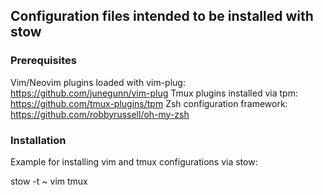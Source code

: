 ## Configuration files intended to be installed with stow

### Prerequisites

Vim/Neovim plugins loaded with vim-plug: https://github.com/junegunn/vim-plug
Tmux plugins installed via tpm: https://github.com/tmux-plugins/tpm
Zsh configuration framework: https://github.com/robbyrussell/oh-my-zsh

### Installation

Example for installing vim and tmux configurations via stow: 

stow -t ~ vim tmux
